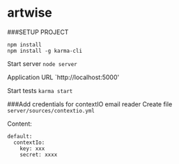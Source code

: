 artwise
=======

###SETUP PROJECT
```
npm install
npm install -g karma-cli
```

Start server
`node server`

Application URL
`http://localhost:5000'

Start tests
`karma start`


###Add credentials for contextIO email reader
Create file `server/sources/contextio.yml`

Content:
```
default:
  contextIo:
    key: xxx
    secret: xxxx
```
